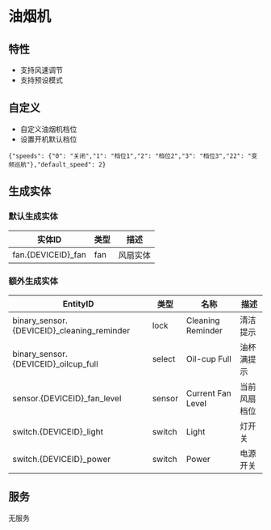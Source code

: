 # 油烟机
## 特性
- 支持风速调节
- 支持预设模式

## 自定义

- 自定义油烟机档位
- 设置开机默认档位

```
{"speeds": {"0": "关闭","1": "档位1","2": "档位2","3": "档位3","22": "变频巡航"},"default_speed": 2}
```

## 生成实体
### 默认生成实体
实体ID | 类型 | 描述
--- | --- | ---
fan.{DEVICEID}_fan | fan | 风扇实体

### 额外生成实体

EntityID | 类型 | 名称 | 描述
--- | --- | --- | --- 
binary_sensor.{DEVICEID}_cleaning_reminder | lock | Cleaning Reminder | 清洁提示
binary_sensor.{DEVICEID}_oilcup_full | select | Oil-cup Full | 油杯满提示
sensor.{DEVICEID}_fan_level | sensor | Current Fan Level | 当前风扇档位
switch.{DEVICEID}_light | switch | Light | 灯开关
switch.{DEVICEID}_power | switch | Power | 电源开关


## 服务
无服务